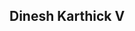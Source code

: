 ## Dinesh Karthick V

<!--
**dineshkarthick5025/dineshkartHick5025** is a ✨ _special_ ✨ repository because its `README.md` (this file) appears on your GitHub profile.
-->
